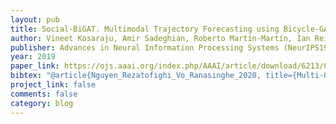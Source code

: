 ```yaml
---
layout: pub
title: Social-BiGAT. Multimodal Trajectory Forecasting using Bicycle-GAN and Graph Attention Networks
author: Vineet Kosaraju, Amir Sadeghian, Roberto Martín-Martín, Ian Reid, S Hamid Rezatofighi, Silvio Savarese
publisher: Advances in Neural Information Processing Systems (NeurIPS19)
year: 2019
paper_link: https://ojs.aaai.org/index.php/AAAI/article/download/6213/6069
bibtex:	"@article{Nguyen_Rezatofighi_Vo_Ranasinghe_2020, title={Multi-Objective Multi-Agent Planning for Jointly Discovering and Tracking Mobile Objects}, volume={34}, url={https://ojs.aaai.org/index.php/AAAI/article/view/6213}, DOI={10.1609/aaai.v34i05.6213}, year={2020}, month={Apr.}, pages={7227-7235} }"
project_link: false
comments: false
category: blog
---
```

